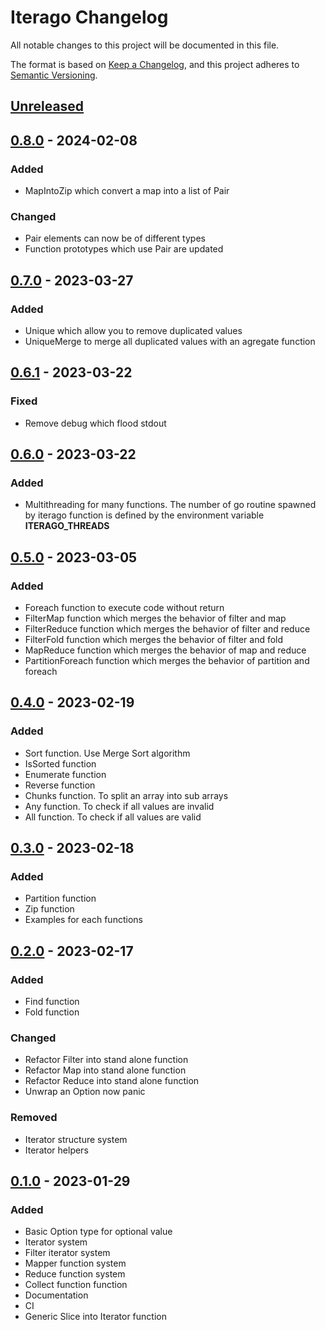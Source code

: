 # Iterago Changelog

All notable changes to this project will be documented in this file.

The format is based on [Keep a Changelog](https://keepachangelog.com/en/1.0.0/),
and this project adheres to [Semantic Versioning](https://semver.org/spec/v2.0.0.html).

## [Unreleased]

## [0.8.0] - 2024-02-08

### Added

- MapIntoZip which convert a map into a list of Pair

### Changed

- Pair elements can now be of different types
- Function prototypes which use Pair are updated

## [0.7.0] - 2023-03-27

### Added

- Unique which allow you to remove duplicated values
- UniqueMerge to merge all duplicated values with an agregate function

## [0.6.1] - 2023-03-22

### Fixed

- Remove debug which flood stdout

## [0.6.0] - 2023-03-22

### Added

- Multithreading for many functions. The number of go routine spawned by iterago function is defined by the environment variable **ITERAGO_THREADS**

## [0.5.0] - 2023-03-05

### Added

- Foreach function to execute code without return
- FilterMap function which merges the behavior of filter and map
- FilterReduce function which merges the behavior of filter and reduce
- FilterFold function which merges the behavior of filter and fold
- MapReduce function which merges the behavior of map and reduce
- PartitionForeach function which merges the behavior of partition and foreach

## [0.4.0] - 2023-02-19

### Added

- Sort function. Use Merge Sort algorithm
- IsSorted function
- Enumerate function
- Reverse function
- Chunks function. To split an array into sub arrays
- Any function. To check if all values are invalid
- All function. To check if all values are valid

## [0.3.0] - 2023-02-18

### Added

- Partition function
- Zip function
- Examples for each functions

## [0.2.0] - 2023-02-17

### Added

- Find function
- Fold function

### Changed

- Refactor Filter into stand alone function
- Refactor Map into stand alone function
- Refactor Reduce into stand alone function
- Unwrap an Option now panic

### Removed

- Iterator structure system
- Iterator helpers

## [0.1.0] - 2023-01-29

### Added

- Basic Option type for optional value
- Iterator system
- Filter iterator system
- Mapper function system
- Reduce function system
- Collect function function
- Documentation
- CI
- Generic Slice into Iterator function

[unreleased]: https://github.com/ulphidius/iterago/compare/v0.8.0...master
[0.8.0]:  https://github.com/ulphidius/iterago/compare/v0.7.0...v0.8.0
[0.7.0]:  https://github.com/ulphidius/iterago/compare/v0.6.1...v0.7.0
[0.6.1]:  https://github.com/ulphidius/iterago/compare/v0.6.0...v0.6.1
[0.6.0]:  https://github.com/ulphidius/iterago/compare/v0.5.0...v0.6.0
[0.5.0]:  https://github.com/ulphidius/iterago/compare/v0.4.0...v0.5.0
[0.4.0]:  https://github.com/ulphidius/iterago/compare/v0.3.0...v0.4.0
[0.3.0]:  https://github.com/ulphidius/iterago/compare/v0.2.0...v0.3.0
[0.2.0]:  https://github.com/ulphidius/iterago/compare/v0.1.0...v0.2.0
[0.1.0]: https://github.com/ulphidius/iterago/releases/tag/v0.1.0

